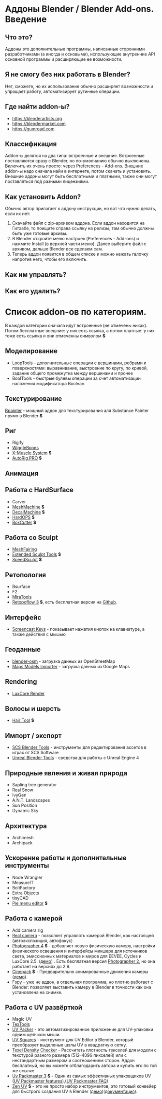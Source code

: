 # Аддоны Blender / Blender Add-ons. Введение
## Что это? 
Аддоны это дополнительные программы, написанные сторонними разработчиками (а иногда и основыми), использующие внутренние API основной программы и расширяющие ее возможности. 

## Я не смогу без них работать в Blender?
Нет, сможете, но их использование обычно расширяет возможности и упрощает работу, автоматизирует рутинные операции. 

## Где найти addon-ы?
- https://blenderartists.org
- https://blendermarket.com
- https://gumroad.com

## Классификация
Addon-ы делятся на два типа: встроенные и внешние. Встроенные поставляются сразу с Blender, но по-умолчанию обычно выключены.
Включить их очень просто: через Preferences - Add-ons. 
Внешние addon-ы надо сначала найи в интернете, потом скачать и установить. Внешние аддоны могут быть бесплатными и платными, также они могут поставляться под разными лицензиями.


## Как установить Addon?
Обычно автор прилагает к аддону инструкции, но вот что нужно делать, если их нет:
1. Скачайте файл с zip-архивом аддона. Если аддон находится на Гитхабе, то поищите справа ссылку на релизы, там обычно должны  быть уже готовые архивы. 
2. В Blender откройте меню настроек (Preferences - Add-ons) и нажмите Install (в верхней части меню). Далее выберите файл с архивом, дальше Blender все сделаем сам. 
3. Теперь аддон появится в общем списке и можно нажать галочку напротив него, чтобы его включить. 

## Как им управлять?

## Как его удалить?

# Список addon-ов по категориям. 
В каждой категории сначала идут встроенные (не отмечены никак). <br>
Потом бесплатные внешние: у них есть ссылка, а потом платные: у них тоже есть ссылка и они отмеченны символом **$**

## Моделирование 
- LoopTools - дополнительные операции с вершинами, ребрами и поверхностями: выравнивание, выстроение по кругу, по кривой, задание общего промежутка между вершинами и прочее
- BoolTools - быстрые булевы операции за счет автоматизации наложения модификатора Boolean.

## Текстурирование 
[Bpainter](https://blendermarket.com/products/bpainter) - мощный аддон для текстурирования аля Substance Painter прямо в Blender **$**

## Риг
- Rigify 
- [WiggleBones](https://blenderartists.org/t/wiggle-bones-a-jiggle-bone-implementation-for-2-8/1154726) 
- [X-Muscle System](https://blendermarket.com/products/x-muscle-system) **$**
- [AutoRig PRO](https://blendermarket.com/products/auto-rig-pro) **$**

## Анимация

## Работа с HardSurface
- Carver
- [MeshMachine](https://blendermarket.com/products/meshmachine) **$**
- [DecalMachine](https://blendermarket.com/products/decalmachine) **$** 
- [HardOPS](https://blendermarket.com/products/hardopsofficial) **$**
- [BoxCutter](https://blendermarket.com/products/boxcutter) **$**

## Работа со Sculpt
- [MeshFairing](https://github.com/fedackb/mesh-fairing) 
- [Extended Sculpt Tools](https://biman.gumroad.com/l/dUbp) **$** 
- [SpeedSculpt](https://blendermarket.com/products/speedsculpt) **$** 

## Ретопология
- Bsurface
- F2
- [MiraTools](https://blenderartists.org/t/miratools/637385) 
- [Retopoflow 3](https://blendermarket.com/products/retopoflow) **$**, есть бесплатная версия на [Github](https://github.com/CGCookie/retopoflow). 


## Интерфейс
- [Screencast Keys](https://github.com/nutti/Screencast-Keys) - показывает нажатия кнопок на клавиатуре, а также действия с мышью

## Геоданные
- [blender-osm](https://prochitecture.gumroad.com/l/blender-osm) - загрузка данных из OpenStreetMap
- [Maps Models Importer](https://github.com/eliemichel/MapsModelsImporter) - загрузка данных из Google Maps

## Rendering 
- [LuxCore Render](https://github.com/LuxCoreRender/BlendLuxCore/releases) 

## Волосы и шерсть
- [Hair Tool](https://bartoszstyperek.gumroad.com/l/hairtool) **$**


## Импорт / экспорт
- [SCS Blender Tools](https://github.com/SCSSoftware/BlenderTools) - инструменты для редактирования ассетов в играх от SCS Software
- [Unreal Blender Tools](https://epicgames.github.io/BlenderTools/) - средства для работы с Unreal Engine 4

## Природные явления и живая природа
- Sapling tree generator
- Real Snow
- IvyGen
- A.N.T. Landscapes
- Sun Position
- Dynamic Sky

## Архитектура
- Archimesh
- Archipack

## Ускорение работы и дополнительные инструменты
- Node Wrangler
- MeasureIT
- BoltFactory
- Extra Objects
- tinyCAD
- [Pie menu editor](https://blendermarket.com/products/pie-menu-editor) **$**

## Работа с камерой
- Add camera rig
- [Real camera](https://3d-wolf.com/products/camera/) - позволяет управлять камерой Blender, как настоящей (автоэкспозиция, автофокус)
- [Photographer 4](https://chafouin.gumroad.com/l/HPrCY) **$** - добавляет новую физическую камеру, настройки физического освещения и интерфейсы микшера для источников света, эмиссионных материалов и миров для EEVEE, Cycles и LuxCore 2.5. ([демо](https://www.youtube.com/watch?v=q_IzKyDD2KY)) . Есть бесплатная версия [Photographer 2](https://chafouin.gumroad.com/l/FWQf), но она работает на версиях до 2.9.
- [Cinepack](https://blendermarket.com/products/cinepack-pre-animated-camera-moves) **$** - Предварительно анимированные движения камеры ([демо](https://youtu.be/tWnuaHjTGcM)).
- [Fspy](https://fspy.io/) - уже не аддон, а отдельная программа, но плотно работает с Blender: позволяет выставить камеру в Blender в точности как она установлена на снимке. 

## Работа с UV развёрткой
- Magic UV
- [TexTools](http://renderhjs.net/textools/blender/)
- [UV Packer](https://www.uv-packer.com/blender/) - это автоматизированное приложение для UV-упаковки одним щелчком мыши.
- [UV Squares](https://github.com/Radivarig/UvSquares) - инструмент для UV Editor в Blender, который преобразует выделеные шэлы UV в квадратную сетку.
- [Texel Density Checker](https://mrven.gumroad.com/l/CEIOR) - Рассчитать плотность текселей для модели с текстурой разного размера (512–4096 пикселей) или с нестандартным размером и соотношением сторон. Аддон бесплатный, но вы можете отблагодарить автора и купить его по той же ссылке.
- [Uv Packmaster 3](https://blendermarket.com/products/uvpackmaster) **$** - Один из самых эффективных упаковщиков UV ([UV Packmaster features](https://uvpackmaster.com/for-blender/features/)),([UV Packmaster FAQ](https://uvpackmaster.com/for-blender/uvpackmaster-3-faq/))
- [Zen UV](https://blendermarket.com/products/zen-uv) **$** - это не просто набор инструментов, это готовый конвейер для быстрого создания UV в Blender ([демо](https://youtu.be/Yj2SecY-c1Y))([документация](https://zen-masters.github.io/Zen-UV/)).
